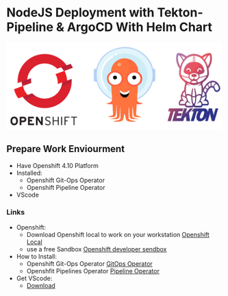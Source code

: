 # NodeJS Deployment with Tekton-Pipeline & ArgoCD With Helm Chart #

![CICD](GitOps-RedHat.png)
## Prepare Work Enviourment ##
* Have Openshift 4.10 Platform
* Installed:
    - Openshift Git-Ops Operator
    - Openshift Pipeline Operator
* VScode

### Links ###
* Openshift:
  - Download Openshift local to work on your workstation [Openshift Local](https://developers.redhat.com/download-manager/link/3868678)
  - use a free Sandbox [Openshift developer sendbox](https://developers.redhat.com/content-gateway/link/3870099)
* How to Install:
  - Openshift Git-Ops Operator [GitOps Operator](https://docs.openshift.com/container-platform/4.10/cicd/gitops/installing-openshift-gitops.html)
  - Openshfit Pipelines Operator [Pipeline Operator](https://docs.openshift.com/container-platform/4.10/cicd/pipelines/installing-pipelines.html)
* Get VScode:
  - [Download](https://code.visualstudio.com/download)


